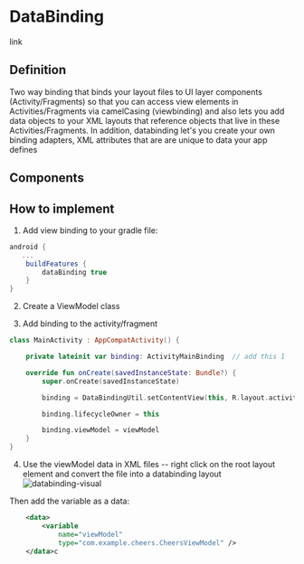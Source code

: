 # DataBinding
link

## Definition 
Two way binding that binds your layout files to UI layer components (Activity/Fragments) so that you can access view elements in Activities/Fragments via camelCasing (viewbinding) and also lets you add data objects to your XML layouts that reference objects that live in these Activities/Fragments. In addition, databinding let's you create your own binding adapters, XML attributes that are are unique to data your app defines

## Components 

## How to implement
1. Add view binding to your gradle file: 
```gradle
android {
   ...
    buildFeatures {
        dataBinding true
    }
}
```
2. Create a ViewModel class

3. Add binding to the activity/fragment
```kotlin
class MainActivity : AppCompatActivity() {

    private lateinit var binding: ActivityMainBinding  // add this 1

    override fun onCreate(savedInstanceState: Bundle?) {
        super.onCreate(savedInstanceState)

        binding = DataBindingUtil.setContentView(this, R.layout.activity_main)

        binding.lifecycleOwner = this

        binding.viewModel = viewModel
    }
}
```
4. Use the viewModel data in XML files -- right click on the root layout element and convert the file into a databinding layout
![databinding-visual](./images/data-binding-conversion.png)


Then add the variable as a data:
```XML
    <data>
        <variable
            name="viewModel"
            type="com.example.cheers.CheersViewModel" />
    </data>c
```